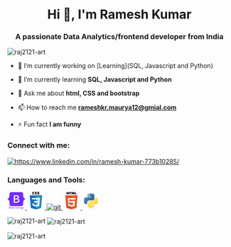 <h1 align="center">Hi 👋, I'm Ramesh Kumar</h1>
<h3 align="center">A passionate Data Analytics/frontend developer from India</h3>

<p align="left"> <img src="https://komarev.com/ghpvc/?username=raj2121-art&label=Profile%20views&color=0e75b6&style=flat" alt="raj2121-art" /> </p>

- 🔭 I’m currently working on [Learning](SQL, Javascript and Python)

- 🌱 I’m currently learning **SQL, Javascript and Python**

- 💬 Ask me about **html, CSS and bootstrap**

- 📫 How to reach me **rameshkr.maurya12@gmial.com**

- ⚡ Fun fact **I am funny**

<h3 align="left">Connect with me:</h3>
<p align="left">
<a href="https://linkedin.com/in/https://www.linkedin.com/in/ramesh-kumar-773b10285/" target="blank"><img align="center" src="https://raw.githubusercontent.com/rahuldkjain/github-profile-readme-generator/master/src/images/icons/Social/linked-in-alt.svg" alt="https://www.linkedin.com/in/ramesh-kumar-773b10285/" height="30" width="40" /></a>
</p>

<h3 align="left">Languages and Tools:</h3>
<p align="left"> <a href="https://getbootstrap.com" target="_blank" rel="noreferrer"> <img src="https://raw.githubusercontent.com/devicons/devicon/master/icons/bootstrap/bootstrap-plain-wordmark.svg" alt="bootstrap" width="40" height="40"/> </a> <a href="https://www.w3schools.com/css/" target="_blank" rel="noreferrer"> <img src="https://raw.githubusercontent.com/devicons/devicon/master/icons/css3/css3-original-wordmark.svg" alt="css3" width="40" height="40"/> </a> <a href="https://git-scm.com/" target="_blank" rel="noreferrer"> <img src="https://www.vectorlogo.zone/logos/git-scm/git-scm-icon.svg" alt="git" width="40" height="40"/> </a> <a href="https://www.w3.org/html/" target="_blank" rel="noreferrer"> <img src="https://raw.githubusercontent.com/devicons/devicon/master/icons/html5/html5-original-wordmark.svg" alt="html5" width="40" height="40"/> </a> <a href="https://www.python.org" target="_blank" rel="noreferrer"> <img src="https://raw.githubusercontent.com/devicons/devicon/master/icons/python/python-original.svg" alt="python" width="40" height="40"/> </a> </p>

<p><img align="left" src="https://github-readme-stats.vercel.app/api/top-langs?username=raj2121-art&show_icons=true&locale=en&layout=compact" alt="raj2121-art" /></p>

<p>&nbsp;<img align="center" src="https://github-readme-stats.vercel.app/api?username=raj2121-art&show_icons=true&locale=en" alt="raj2121-art" /></p>

<p><img align="center" src="https://github-readme-streak-stats.herokuapp.com/?user=raj2121-art&" alt="raj2121-art" /></p>
